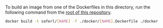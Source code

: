 To build an image from one of the Dockerfiles in this directory, run the following command from the [root of this repository](/).
```bash
docker build -t saferl/[NAME] -f ./docker/[NAME].Dockerfile ./docker
```